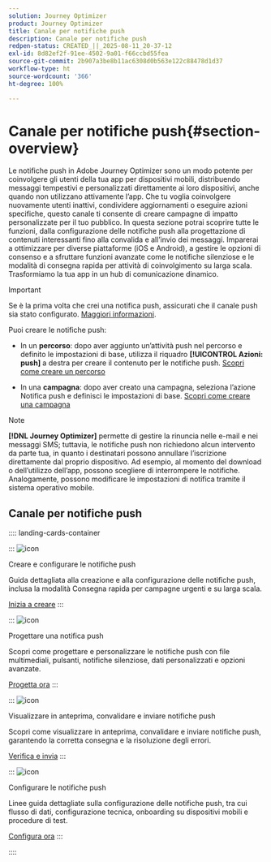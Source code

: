 ```yaml
---
solution: Journey Optimizer
product: Journey Optimizer
title: Canale per notifiche push
description: Canale per notifiche push
redpen-status: CREATED_||_2025-08-11_20-37-12
exl-id: 8d82ef2f-91ee-4502-9a01-f66ccbd55fea
source-git-commit: 2b907a3be8b11ac6308d0b563e122c88478d1d37
workflow-type: ht
source-wordcount: '366'
ht-degree: 100%

---
```


# Canale per notifiche push{#section-overview}

Le notifiche push in Adobe Journey Optimizer sono un modo potente per coinvolgere gli utenti della tua app per dispositivi mobili, distribuendo messaggi tempestivi e personalizzati direttamente ai loro dispositivi, anche quando non utilizzano attivamente l’app. Che tu voglia coinvolgere nuovamente utenti inattivi, condividere aggiornamenti o eseguire azioni specifiche, questo canale ti consente di creare campagne di impatto personalizzate per il tuo pubblico. In questa sezione potrai scoprire tutte le funzioni, dalla configurazione delle notifiche push alla progettazione di contenuti interessanti fino alla convalida e all’invio dei messaggi. Imparerai a ottimizzare per diverse piattaforme (iOS e Android), a gestire le opzioni di consenso e a sfruttare funzioni avanzate come le notifiche silenziose e le modalità di consegna rapida per attività di coinvolgimento su larga scala. Trasformiamo la tua app in un hub di comunicazione dinamico.

>[!IMPORTANT]
>
>Se è la prima volta che crei una notifica push, assicurati che il canale push sia stato configurato. [Maggiori informazioni](../using/push/push-configuration.md).


Puoi creare le notifiche push:

* In un **percorso**: dopo aver aggiunto un’attività push nel percorso e definito le impostazioni di base, utilizza il riquadro **[!UICONTROL Azioni: push]** a destra per creare il contenuto per le notifiche push. [Scopri come creare un percorso](../using/building-journeys/journey-gs.md)

* In una **campagna**: dopo aver creato una campagna, seleziona l’azione Notifica push e definisci le impostazioni di base. [Scopri come creare una campagna](../using/campaigns/create-campaign.md#configure)


>[!NOTE]
>
>**[!DNL Journey Optimizer]** permette di gestire la rinuncia nelle e-mail e nei messaggi SMS; tuttavia, le notifiche push non richiedono alcun intervento da parte tua, in quanto i destinatari possono annullare l’iscrizione direttamente dal proprio dispositivo. Ad esempio, al momento del download o dell’utilizzo dell’app, possono scegliere di interrompere le notifiche. Analogamente, possono modificare le impostazioni di notifica tramite il sistema operativo mobile.


## Canale per notifiche push

:::: landing-cards-container

:::
![icon](https://cdn.experienceleague.adobe.com/icons/circle-play.svg?lang=it)

Creare e configurare le notifiche push

Guida dettagliata alla creazione e alla configurazione delle notifiche push, inclusa la modalità Consegna rapida per campagne urgenti e su larga scala.

[Inizia a creare](../using/push/create-push.md)
:::

:::
![icon](https://cdn.experienceleague.adobe.com/icons/puzzle-piece.svg?lang=it)

Progettare una notifica push

Scopri come progettare e personalizzare le notifiche push con file multimediali, pulsanti, notifiche silenziose, dati personalizzati e opzioni avanzate.

[Progetta ora](../using/push/design-push.md)
:::

:::
![icon](https://cdn.experienceleague.adobe.com/icons/list-check.svg)

Visualizzare in anteprima, convalidare e inviare notifiche push

Scopri come visualizzare in anteprima, convalidare e inviare notifiche push, garantendo la corretta consegna e la risoluzione degli errori.

[Verifica e invia](../using/push/send-push.md)
:::

:::
![icon](https://cdn.experienceleague.adobe.com/icons/gear.svg?lang=it)

Configurare le notifiche push

Linee guida dettagliate sulla configurazione delle notifiche push, tra cui flusso di dati, configurazione tecnica, onboarding su dispositivi mobili e procedure di test.

[Configura ora](../using/push/push-configuration.md)
:::

::::
